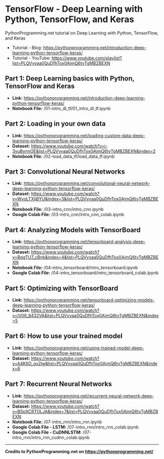# TensorFlow - Deep Learning with Python, TensorFlow, and Keras

PythonProgramming.net tutorial on Deep Learning with Python, TensorFlow, and Keras

* Tutorial - Blog: <https://pythonprogramming.net/introduction-deep-learning-python-tensorflow-keras/>
* Tutorial - YouTube: <https://www.youtube.com/playlist?list=PLQVvvaa0QuDfhTox0AjmQ6tvTgMBZBEXN>

## Part 1: Deep Learning basics with Python, TensorFlow and Keras

* **Link:** <https://pythonprogramming.net/introduction-deep-learning-python-tensorflow-keras/>
* **Notebook File:** /01-intro_dl_tf/01_intro_dl_tf.ipynb

## Part 2: Loading in your own data

* **Link:** <https://pythonprogramming.net/loading-custom-data-deep-learning-python-tensorflow-keras/>
* **Dataset:** <https://www.youtube.com/watch?v=j-3vuBynnOE&list=PLQVvvaa0QuDfhTox0AjmQ6tvTgMBZBEXN&index=2>
* **Notebook File:** /02-load_data_tf/load_data_tf.ipynb

## Part 3: Convolutional Neural Networks

* **Link:** <https://pythonprogramming.net/convolutional-neural-network-deep-learning-python-tensorflow-keras/>
* **Dataset:** <https://www.youtube.com/watch?v=WvoLTXIjBYU&index=3&list=PLQVvvaa0QuDfhTox0AjmQ6tvTgMBZBEXN>
* **Notebook File:** /03-intro_cnn/intro_cnn.ipynb
* **Google Colab File:** /03-intro_cnn/intro_cnn_colab.ipynb

## Part 4: Analyzing Models with TensorBoard

* **Link:** <https://pythonprogramming.net/tensorboard-analysis-deep-learning-python-tensorflow-keras/>
* **Dataset:** <https://www.youtube.com/watch?v=BqgTU7_cBnk&index=4&list=PLQVvvaa0QuDfhTox0AjmQ6tvTgMBZBEXN>
* **Notebook File:** /04-intro_tensorboard/intro_tensorboard.ipynb
* **Google Colab File:** /04-intro_tensorboard/intro_tensorboard_colab.ipynb

## Part 5: Optimizing with TensorBoard

* **Link:** <https://pythonprogramming.net/tensorboard-optimizing-models-deep-learning-python-tensorflow-keras/>
* **Dataset:** <https://www.youtube.com/watch?v=lV09_8432VA&list=PLQVvvaa0QuDfhTox0AjmQ6tvTgMBZBEXN&index=5>

## Part 6: How to use your trained model

* **Link:** <https://pythonprogramming.net/using-trained-model-deep-learning-python-tensorflow-keras/>
* **Dataset:** <https://www.youtube.com/watch?v=A4K6D_gx2Iw&list=PLQVvvaa0QuDfhTox0AjmQ6tvTgMBZBEXN&index=6>

## Part 7: Recurrent Neural Networks

* **Link:** <https://pythonprogramming.net/recurrent-neural-network-deep-learning-python-tensorflow-keras/>
* **Dataset:** <https://www.youtube.com/watch?v=BSpXCRTOLJA&index=7&list=PLQVvvaa0QuDfhTox0AjmQ6tvTgMBZBEXN>
* **Notebook File:** /07-intro_rnn/intro_rnn.ipynb
* **Google Colab File - LSTM:** /07-intro_rnn/intro_rnn_colab.ipynb
* **Google Colab File - CuDNNLSTM:** /07-intro_rnn/intro_rnn_cudnn_colab.ipynb

---

**Credits to PythonProgramming.net on <https://pythonprogramming.net/>**